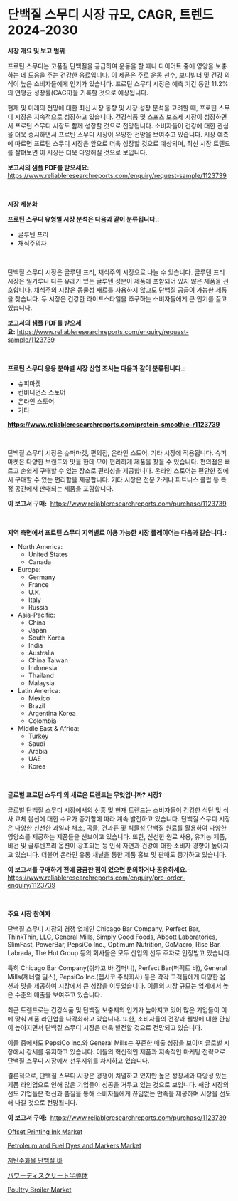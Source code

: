 <p><h1>단백질 스무디 시장 규모, CAGR, 트렌드 2024-2030</h1></p><p><strong>시장 개요 및 보고 범위</strong></p>
<p><p>프로틴 스무디는 고품질 단백질을 공급하여 운동을 할 때나 다이어트 중에 영양을 보충하는 데 도움을 주는 건강한 음료입니다. 이 제품은 주로 운동 선수, 보디빌더 및 건강 의식이 높은 소비자들에게 인기가 있습니다. 프로틴 스무디 시장은 예측 기간 동안 11.2%의 연평균 성장률(CAGR)을 기록할 것으로 예상됩니다. </p><p>현재 및 미래의 전망에 대한 최신 시장 동향 및 시장 성장 분석을 고려할 때, 프로틴 스무디 시장은 지속적으로 성장하고 있습니다. 건강식품 및 스포츠 보조제 시장이 성장하면서 프로틴 스무디 시장도 함께 성장할 것으로 전망됩니다. 소비자들이 건강에 대한 관심을 더욱 중시하면서 프로틴 스무디 시장이 유망한 전망을 보여주고 있습니다. 시장 예측에 따르면 프로틴 스무디 시장은 앞으로 더욱 성장할 것으로 예상되며, 최신 시장 트렌드를 살펴보면 이 시장은 더욱 다양해질 것으로 보입니다.</p></p>
<p><strong>보고서의 샘플 PDF를 받으세요:</strong> <a href="https://www.reliableresearchreports.com/enquiry/request-sample/1123739">https://www.reliableresearchreports.com/enquiry/request-sample/1123739</a></p>
<p>&nbsp;</p>
<p><strong>시장 세분화</strong></p>
<p><strong>프로틴 스무디 유형별 시장 분석은 다음과 같이 분류됩니다.:</strong></p>
<p><ul><li>글루텐 프리</li><li>채식주의자</li></ul></p>
<p>&nbsp;</p>
<p><p>단백질 스무디 시장은 글루텐 프리, 채식주의 시장으로 나눌 수 있습니다. 글루텐 프리 시장은 밀가루나 다른 유래가 있는 글루텐 성분이 제품에 포함되어 있지 않은 제품을 선호합니다. 채식주의 시장은 동물성 재료를 사용하지 않고도 단백질 공급이 가능한 제품을 찾습니다. 두 시장은 건강한 라이프스타일을 추구하는 소비자들에게 큰 인기를 끌고 있습니다.</p></p>
<p><strong>보고서의 샘플 PDF를 받으세요:</strong>&nbsp;<a href="https://www.reliableresearchreports.com/enquiry/request-sample/1123739">https://www.reliableresearchreports.com/enquiry/request-sample/1123739</a></p>
<p>&nbsp;</p>
<p><strong> 프로틴 스무디 응용 분야별 시장 산업 조사는 다음과 같이 분류됩니다.:</strong></p>
<p><ul><li>슈퍼마켓</li><li>컨비니언스 스토어</li><li>온라인 스토어</li><li>기타</li></ul></p>
<p><strong><a href="https://www.reliableresearchreports.com/protein-smoothie-r1123739">https://www.reliableresearchreports.com/protein-smoothie-r1123739</a></strong></p>
<p>&nbsp;</p>
<p><p>단백질 스무디 시장은 슈퍼마켓, 편의점, 온라인 스토어, 기타 시장에 적용됩니다. 슈퍼마켓은 다양한 브랜드와 맛을 한데 모아 편리하게 제품을 찾을 수 있습니다. 편의점은 빠르고 손쉽게 구매할 수 있는 장소로 편리성을 제공합니다. 온라인 스토어는 편안한 집에서 구매할 수 있는 편리함을 제공합니다. 기타 시장은 전문 가게나 피트니스 클럽 등 특정 공간에서 판매되는 제품을 포함합니다.</p></p>
<p><strong>이 보고서 구매:</strong>&nbsp; <a href="https://www.reliableresearchreports.com/purchase/1123739">https://www.reliableresearchreports.com/purchase/1123739</a></p>
<p>&nbsp;</p>
<p><strong>지역 측면에서 프로틴 스무디 지역별로 이용 가능한 시장 플레이어는 다음과 같습니다.:</strong></p>
<p><ul>
    <li>
        North America:
        <ul>
            <li>United States</li>
            <li>Canada</li>
        </ul>
    </li>
    <li>
        Europe:
        <ul>
            <li>Germany</li>
            <li>France</li>
            <li>U.K.</li>
            <li>Italy</li>
            <li>Russia</li>
        </ul>
    </li>
    <li>
        Asia-Pacific:
        <ul>
            <li>China</li>
            <li>Japan</li>
            <li>South Korea</li>
            <li>India</li>
            <li>Australia</li>
            <li>China Taiwan</li>
            <li>Indonesia</li>
            <li>Thailand</li>
            <li>Malaysia</li>
        </ul>
    </li>
    <li>
        Latin America:
        <ul>
            <li>Mexico</li>
            <li>Brazil</li>
            <li>Argentina Korea</li>
            <li>Colombia</li>
        </ul>
    </li>
    <li>
        Middle East & Africa:
        <ul>
            <li>Turkey</li>
            <li>Saudi</li>
            <li>Arabia</li>
            <li>UAE</li>
            <li>Korea</li>
        </ul>
    </li>
    </ul></p>
<p>&nbsp;</p>
<p><strong>글로벌 프로틴 스무디 의 새로운 트렌드는 무엇입니까? 시장?</strong></p>
<p><p>글로벌 단백질 스무디 시장에서의 신흥 및 현재 트렌드는 소비자들이 건강한 식단 및 식사 교체 옵션에 대한 수요가 증가함에 따라 계속 발전하고 있습니다. 단백질 스무디 시장은 다양한 신선한 과일과 채소, 곡물, 견과류 및 식물성 단백질 원료를 활용하여 다양한 영양소를 제공하는 제품들을 선보이고 있습니다. 또한, 신선한 원료 사용, 유기농 제품, 비건 및 글루텐프리 옵션이 강조되는 등 인식 자연과 건강에 대한 소비자 경향이 높아지고 있습니다. 더불어 온라인 유통 채널을 통한 제품 홍보 및 판매도 증가하고 있습니다.</p></p>
<p><strong>이 보고서를 구매하기 전에 궁금한 점이 있으면 문의하거나 공유하세요.</strong>- <a href="https://www.reliableresearchreports.com/enquiry/pre-order-enquiry/1123739">https://www.reliableresearchreports.com/enquiry/pre-order-enquiry/1123739</a></p>
<p>&nbsp;</p>
<p><strong>주요 시장 참여자</strong></p>
<p><p>단백질 스무디 시장의 경쟁 업체인 Chicago Bar Company, Perfect Bar, ThinkThin, LLC, General Mills, Simply Good Foods, Abbott Laboratories, SlimFast, PowerBar, PepsiCo Inc., Optimum Nutrition, GoMacro, Rise Bar, Labrada, The Hut Group 등의 회사들은 모두 산업의 선두 주자로 인정받고 있습니다. </p><p>특히 Chicago Bar Company(쉬카고 바 컴퍼니), Perfect Bar(퍼펙트 바), General Mills(제너럴 밀스), PepsiCo Inc.(펩시코 주식회사) 등은 각각 고객들에게 다양한 옵션과 맛을 제공하여 시장에서 큰 성장을 이루었습니다. 이들의 시장 규모는 업계에서 높은 수준의 매출을 보여주고 있습니다.</p><p>최근 트렌드로는 건강식품 및 단백질 보충제의 인기가 높아지고 있어 많은 기업들이 이에 맞춰 제품 라인업을 다각화하고 있습니다. 또한, 소비자들의 건강과 웰빙에 대한 관심이 높아지면서 단백질 스무디 시장은 더욱 발전할 것으로 전망되고 있습니다.</p><p>이들 중에서도 PepsiCo Inc.와 General Mills는 꾸준한 매출 성장을 보이며 글로벌 시장에서 강세를 유지하고 있습니다. 이들의 혁신적인 제품과 지속적인 마케팅 전략으로 단백질 스무디 시장에서 선두지위를 차지하고 있습니다.</p><p>결론적으로, 단백질 스무디 시장은 경쟁이 치열하고 있지만 높은 성장세와 다양성 있는 제품 라인업으로 인해 많은 기업들이 성공을 거두고 있는 것으로 보입니다. 해당 시장의 선도 기업들은 혁신과 품질을 통해 소비자들에게 끊임없는 만족을 제공하며 시장을 선도해 나갈 것으로 전망됩니다.</p></p>
<p><strong>이 보고서 구매:</strong>&nbsp;&nbsp;<a href="https://www.reliableresearchreports.com/purchase/1123739">https://www.reliableresearchreports.com/purchase/1123739</a></p>
<p><p><a href="https://www.linkedin.com/pulse/offset-printing-ink-market-size-growth-forecast-from-2024-2031-ftr9f?trackingId=fb89h0Ok5S3UhiTLsxClSg%3D%3D">Offset Printing Ink Market</a></p><p><a href="https://issuu.com/reportprime-2/docs/petroleum-and-fuel-dyes-and-markers-market-size-20">Petroleum and Fuel Dyes and Markers Market</a></p><p><a href="https://github.com/Skyleitney456456/Market-Research-Report-List-1/blob/main/133125824027.md">저탄수화물 단백질 바</a></p><p><a href="https://medium.com/@joanne.scott9078/%E3%83%91%E3%83%AF%E3%83%BC%E3%83%87%E3%82%A3%E3%82%B9%E3%82%AF%E3%83%AA%E3%83%BC%E3%83%88%E5%8D%8A%E5%B0%8E%E4%BD%93%E5%B8%82%E5%A0%B4%E3%81%AE%E5%B1%95%E6%9C%9B-%E7%94%A3%E6%A5%AD%E3%81%AE%E6%A6%82%E8%A6%81%E3%81%A8%E4%BA%88%E6%B8%AC-2024%E5%B9%B4%E3%81%8B%E3%82%892031%E5%B9%B4%E3%81%BE%E3%81%A7-5198648aa02d">パワーディスクリート半導体</a></p><p><a href="https://github.com/Krish2023na/Market-Research-Report-List-4/blob/main/poultry-broiler-market.md">Poultry Broiler Market</a></p></p>